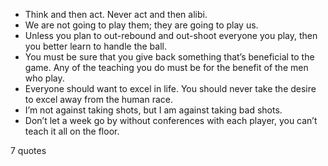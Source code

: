  - Think and then act. Never act and then alibi.
 - We are not going to play them; they are going to play us.
 - Unless you plan to out-rebound and out-shoot everyone you play, then you better learn to handle the ball.
 - You must be sure that you give back something that’s beneficial to the game. Any of the teaching you do must be for the benefit of the men who play.
 - Everyone should want to excel in life. You should never take the desire to excel away from the human race.
 - I’m not against taking shots, but I am against taking bad shots.
 - Don’t let a week go by without conferences with each player, you can’t teach it all on the floor.

7 quotes